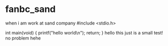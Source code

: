 # fanbc_sand
when i am work at sand company
#include <stdio.h>

int main(void)
{
  printf("hello world\n");
  return;
}
hello this just is a small test!
no problem
hehe
